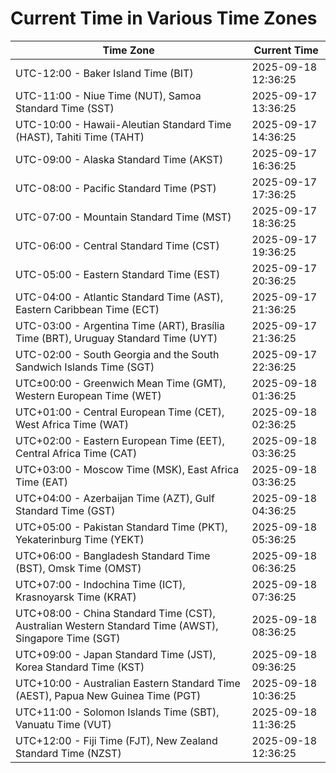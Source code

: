 # Current Time in Various Time Zones

| Time Zone | Current Time |
|-----------|--------------|
| UTC-12:00 - Baker Island Time (BIT) | 2025-09-18 12:36:25 |
| UTC-11:00 - Niue Time (NUT), Samoa Standard Time (SST) | 2025-09-17 13:36:25 |
| UTC-10:00 - Hawaii-Aleutian Standard Time (HAST), Tahiti Time (TAHT) | 2025-09-17 14:36:25 |
| UTC-09:00 - Alaska Standard Time (AKST) | 2025-09-17 16:36:25 |
| UTC-08:00 - Pacific Standard Time (PST) | 2025-09-17 17:36:25 |
| UTC-07:00 - Mountain Standard Time (MST) | 2025-09-17 18:36:25 |
| UTC-06:00 - Central Standard Time (CST) | 2025-09-17 19:36:25 |
| UTC-05:00 - Eastern Standard Time (EST) | 2025-09-17 20:36:25 |
| UTC-04:00 - Atlantic Standard Time (AST), Eastern Caribbean Time (ECT) | 2025-09-17 21:36:25 |
| UTC-03:00 - Argentina Time (ART), Brasília Time (BRT), Uruguay Standard Time (UYT) | 2025-09-17 21:36:25 |
| UTC-02:00 - South Georgia and the South Sandwich Islands Time (SGT) | 2025-09-17 22:36:25 |
| UTC±00:00 - Greenwich Mean Time (GMT), Western European Time (WET) | 2025-09-18 01:36:25 |
| UTC+01:00 - Central European Time (CET), West Africa Time (WAT) | 2025-09-18 02:36:25 |
| UTC+02:00 - Eastern European Time (EET), Central Africa Time (CAT) | 2025-09-18 03:36:25 |
| UTC+03:00 - Moscow Time (MSK), East Africa Time (EAT) | 2025-09-18 03:36:25 |
| UTC+04:00 - Azerbaijan Time (AZT), Gulf Standard Time (GST) | 2025-09-18 04:36:25 |
| UTC+05:00 - Pakistan Standard Time (PKT), Yekaterinburg Time (YEKT) | 2025-09-18 05:36:25 |
| UTC+06:00 - Bangladesh Standard Time (BST), Omsk Time (OMST) | 2025-09-18 06:36:25 |
| UTC+07:00 - Indochina Time (ICT), Krasnoyarsk Time (KRAT) | 2025-09-18 07:36:25 |
| UTC+08:00 - China Standard Time (CST), Australian Western Standard Time (AWST), Singapore Time (SGT) | 2025-09-18 08:36:25 |
| UTC+09:00 - Japan Standard Time (JST), Korea Standard Time (KST) | 2025-09-18 09:36:25 |
| UTC+10:00 - Australian Eastern Standard Time (AEST), Papua New Guinea Time (PGT) | 2025-09-18 10:36:25 |
| UTC+11:00 - Solomon Islands Time (SBT), Vanuatu Time (VUT) | 2025-09-18 11:36:25 |
| UTC+12:00 - Fiji Time (FJT), New Zealand Standard Time (NZST) | 2025-09-18 12:36:25 |
